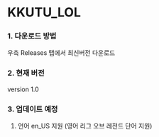 # KKUTU_LOL
### 1. 다운로드 방법
우측 Releases 탭에서 최신버전 다운로드

### 2. 현재 버전
version 1.0

### 3. 업데이트 예정
1. 언어 en_US 지원 (영어 리그 오브 레전드 단어 지원)
